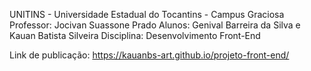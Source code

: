 UNITINS - Universidade Estadual do Tocantins - Campus Graciosa
Professor: Jocivan Suassone Prado
Alunos: Genival Barreira da Silva e Kauan Batista Silveira
Disciplina: Desenvolvimento Front-End

Link de publicação: https://kauanbs-art.github.io/projeto-front-end/
